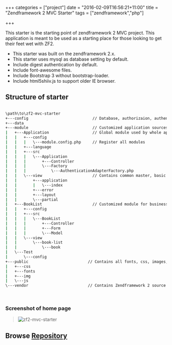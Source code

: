 +++
categories = ["project"]
date = "2016-02-09T16:56:21+11:00"
title = "Zendframework 2 MVC Starter"
tags = ["zendframework","php"]

+++

This starter is the starting point of zendframework 2 MVC project. This application is meant to be used as a starting place for those looking to get their feet wet with ZF2. 

* This starter was built on the zendframework 2.x.
* This starter uses mysql as database setting by default. 
* Include digest authentication by default.
* Include font-awesome files.
* Include Bootstrap 3 without bootstrap-loader.
* Include html5shiiv.js to support older IE browser. 


## Structure of starter

```bash

\path\to\zf2-mvc-starter
+---config                            // Database, authorizaion, authentication setting
+---data          
+---module                            // Customized application sources
|   +---Application                   // Global module used by whole application
|   |   +---config
|   |   |   \---module.config.php     // Register all modules 
|   |   +---language
|   |   +---src
|   |   |   \---Application
|   |   |       +---Controller
|   |   |       \---Factory
|   |   |           \---AuthenticationAdapterFactory.php
|   |   \---view                      // Contains common master, basic layout files 
|   |       +---application
|   |       |   \---index
|   |       +---error
|   |       +---layout
|   |       \---partial
|   +---BookList                      // Customized module for business purpose
|   |   +---config
|   |   +---src
|   |   |   \---BookList
|   |   |       +---Controller
|   |   |       +---Form
|   |   |       \---Model
|   |   \---view
|   |       \---book-list
|   |           \---book
|   \---Test
|       \---config
+---public                          // Contains all fonts, css, images, and js files
|   +---css
|   +---fonts
|   +---img
|   \---js
\---vendor                          // Contains Zendframework 2 source code
          
    
```


### Screenshot of home page


> ![zf2-mvc-starter](/img/zf2-mvc-starter.png)

## Browse [Repository](https://github.com/harryho/zf2-mvc-starter.git)

